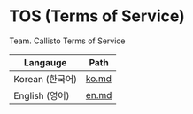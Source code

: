 # TOS (Terms of Service)

Team. Callisto Terms of Service

| Langauge       | Path           |
| -------------- | -------------- |
| Korean (한국어)| [ko.md](ko.md) |
| English (영어) | [en.md](en.md) |
